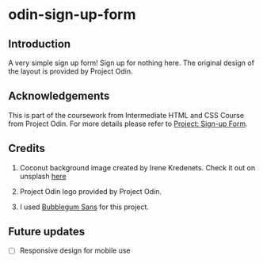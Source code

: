 # odin-sign-up-form

## Introduction
A very simple sign up form! Sign up for nothing here. The original design of the layout is provided by Project Odin. 


## Acknowledgements 
This is part of the coursework from Intermediate HTML and CSS Course from Project Odin.
For more details please refer to [Project: Sign-up Form](https://www.theodinproject.com/lessons/node-path-intermediate-html-and-css-sign-up-form).

## Credits
1. Coconut background image created by Irene Kredenets. Check it out on unsplash [here](https://unsplash.com/photos/E95Lpkg-bgc?utm_source=unsplash&utm_medium=referral&utm_content=creditShareLink)

2. Project Odin logo provided by Project Odin. 

3. I used [Bubblegum Sans](https://fonts.google.com/specimen/Bubblegum+Sans) for this project. 

## Future updates
- [ ] Responsive design for mobile use